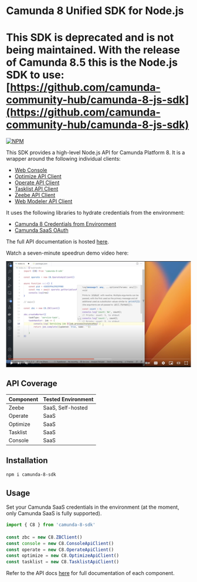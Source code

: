 # Camunda 8 Unified SDK for Node.js

# This SDK is deprecated and is not being maintained. With the release of Camunda 8.5 this is the Node.js SDK to use: [https://github.com/camunda-community-hub/camunda-8-js-sdk](https://github.com/camunda-community-hub/camunda-8-js-sdk)


[![NPM](https://nodei.co/npm/camunda-8-sdk.png)](https://npmjs.org/package/camunda-8-sdk) 

This SDK provides a high-level Node.js API for Camunda Platform 8. It is a wrapper around the following individual clients:

- [Web Console](https://github.com/camunda-community-hub/console-client-node-js)
- [Optimize API Client](https://github.com/camunda-community-hub/optimize-client-node-js)
- [Operate API Client](https://github.com/camunda-community-hub/operate-client-node-js)
- [Tasklist API Client](https://github.com/camunda-community-hub/tasklist-client-node-js)
- [Zeebe API Client](https://github.com/camunda-community-hub/zeebe-client-node-js)
- [Web Modeler API Client](https://github.com/camunda-community-hub/modeler-client-node-js)

It uses the following libraries to hydrate credentials from the environment:

- [Camunda 8 Credentials from Environment](https://github.com/camunda-community-hub/camunda-8-credentials-from-env)
- [Camunda SaaS OAuth](https://github.com/camunda-community-hub/camunda-saas-oauth-nodejs)

The full API documentation is hosted [here](https://camunda-community-hub.github.io/camunda-8-sdk-node-js/). 

Watch a seven-minute speedrun demo video here:

[![](./img/video.png)](https://www.youtube.com/watch?v=A-P6upPCQWA)

## API Coverage

| Component   | Tested Environment  |
|---|---|
| Zeebe  | SaaS, Self-hosted  |
| Operate  | SaaS  | 
| Optimize  | SaaS  | 
| Tasklist  |  SaaS  |
| Console   |  SaaS  |

## Installation

```bash
npm i camunda-8-sdk
```

## Usage

Set your Camunda SaaS credentials in the environment (at the moment, only Camunda SaaS is fully supported).

```typescript
import { C8 } from 'camunda-8-sdk'

const zbc = new C8.ZBClient()
const console = new C8.ConsoleApiClient()
const operate = new C8.OperateApiClient()
const optimize = new C8.OptimizeApiClient()
const tasklist = new C8.TasklistApiClient()
```

Refer to the API docs [here](https://camunda-community-hub.github.io/camunda-8-sdk-node-js/) for full documentation of each component.
